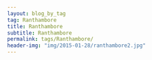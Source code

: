 ```yaml
---
layout: blog_by_tag
tag: Ranthambore
title: Ranthambore
subtitle: Ranthambore
permalink: tags/Ranthambore/
header-img: "img/2015-01-28/ranthambore2.jpg"
---
```

